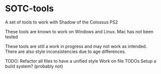 # SOTC-tools
A set of tools to work with Shadow of the Colossus PS2

These tools are known to work on Windows and Linux. Mac has not been tested

These tools are still a work in progress and may not work as intended.
There are also style inconsistencies due to age differences.

TODO:
  Refactor all files to have a unified style
  Work on file TODOs
  Setup a build system? (probably not)
